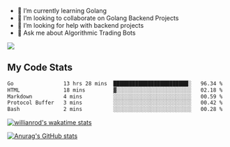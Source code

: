 
- 🌱 I’m currently learning Golang
- 👯 I’m looking to collaborate on Golang Backend Projects
- 🤔 I’m looking for help with backend projects
- 💬 Ask me about Algorithmic Trading Bots

![](https://github-profile-trophy.vercel.app/?username=kevinbarrero)

## My Code Stats

<!--START_SECTION:waka-->

```txt
Go                13 hrs 28 mins  ████████████████████████░   96.34 %
HTML              18 mins         ▓░░░░░░░░░░░░░░░░░░░░░░░░   02.18 %
Markdown          4 mins          ░░░░░░░░░░░░░░░░░░░░░░░░░   00.59 %
Protocol Buffer   3 mins          ░░░░░░░░░░░░░░░░░░░░░░░░░   00.42 %
Bash              2 mins          ░░░░░░░░░░░░░░░░░░░░░░░░░   00.28 %
```

<!--END_SECTION:waka-->

[![willianrod's wakatime stats](https://github-readme-stats.vercel.app/api/wakatime?username=holdandup&layout=compact&theme=react&custom_title=Wakatime%20All%20Time%20Stats&langs_count=8)](https://github.com/anuraghazra/github-readme-stats)

[![Anurag's GitHub stats](https://github-readme-stats.vercel.app/api?username=Kevinbarrero)](https://github.com/anuraghazra/github-readme-stats)





